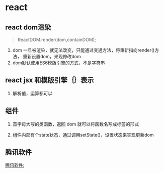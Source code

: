 # react

## react dom渲染

> ReactDOM.render(dom,containDOM);

1. dom 一旦被渲染，就无法改变，只能通过变通方法，将重新指向render()方法，
    重新设置dom，来现修改dom
2. dom默认使用ES6模版引擎的方式，不是字符串    

## react jsx 和模版引擎｛｝表示

1. 解析值，运算都可以

## 组件

1. 首字母大写的类函数，返回 dom 就可以将函数名写成标签的形式

2. 组件内部有个state状态，通过调用setState()，设置状态来实现更新dom

## 腾讯软件 
[腾讯软件](https://pc.qq.com/);




